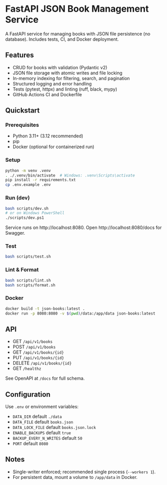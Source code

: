 # FastAPI JSON Book Management Service

A FastAPI service for managing books with JSON file persistence (no database). Includes tests, CI, and Docker deployment.

## Features
- CRUD for books with validation (Pydantic v2)
- JSON file storage with atomic writes and file locking
- In-memory indexing for filtering, search, and pagination
- Structured logging and error handling
- Tests (pytest, httpx) and linting (ruff, black, mypy)
- GitHub Actions CI and Dockerfile

## Quickstart

### Prerequisites
- Python 3.11+ (3.12 recommended)
- pip
- Docker (optional for containerized run)

### Setup
```bash
python -m venv .venv
. ./.venv/bin/activate  # Windows: .venv\Scripts\activate
pip install -r requirements.txt
cp .env.example .env
```

### Run (dev)
```bash
bash scripts/dev.sh
# or on Windows PowerShell
./scripts/dev.ps1
```

Service runs on http://localhost:8080. Open http://localhost:8080/docs for Swagger.

### Test
```bash
bash scripts/test.sh
```

### Lint & Format
```bash
bash scripts/lint.sh
bash scripts/format.sh
```

### Docker
```bash
docker build -t json-books:latest .
docker run -p 8080:8080 -v $(pwd)/data:/app/data json-books:latest
```

## API
- GET `/api/v1/books`
- POST `/api/v1/books`
- GET `/api/v1/books/{id}`
- PUT `/api/v1/books/{id}`
- DELETE `/api/v1/books/{id}`
- GET `/healthz`

See OpenAPI at `/docs` for full schema.

## Configuration
Use `.env` or environment variables:
- `DATA_DIR` default `./data`
- `DATA_FILE` default `books.json`
- `DATA_LOCK_FILE` default `books.json.lock`
- `ENABLE_BACKUPS` default `true`
- `BACKUP_EVERY_N_WRITES` default `50`
- `PORT` default `8080`

## Notes
- Single-writer enforced; recommended single process (`--workers 1`).
- For persistent data, mount a volume to `/app/data` in Docker.
